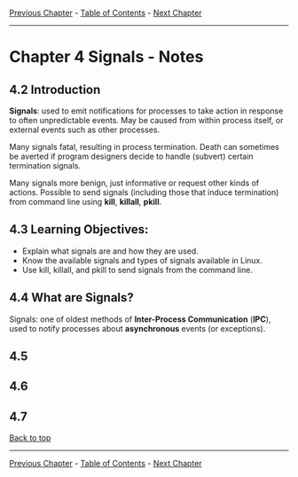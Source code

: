 [Previous Chapter](../Ch03-processes/notes_Ch03.md) - [Table of Contents](../README.md#table-of-contents) - [Next Chapter](../Ch05-packagemanagementsystems/notes_Ch05.md)

---

# Chapter 4 Signals - Notes

## 4.2 Introduction
**Signals**: used to emit notifications for processes to take action in response to often unpredictable events. May be caused from within process itself, or external events such as other processes.

Many signals fatal, resulting in process termination. Death can sometimes be averted if program designers decide to handle (subvert) certain termination signals.

Many signals more benign, just informative or request other kinds of actions. Possible to send signals (including those that induce termination) from command line using **kill**, **killall**, **pkill**.


## 4.3 Learning Objectives:
- Explain what signals are and how they are used.
- Know the available signals and types of signals available in Linux.
- Use kill, killall, and pkill to send signals from the command line.


## 4.4 What are Signals?
Signals: one of oldest methods of **Inter-Process Communication** (**IPC**), used to notify processes about **asynchronous** events (or exceptions).




## 4.5


## 4.6


## 4.7


[Back to top](#)

---

[Previous Chapter](../Ch03-processes/notes_Ch03.md) - [Table of Contents](../README.md#table-of-contents) - [Next Chapter](../Ch05-packagemanagementsystems/notes_Ch05.md)
